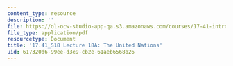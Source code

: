 ```yaml
---
content_type: resource
description: ''
file: https://ol-ocw-studio-app-qa.s3.amazonaws.com/courses/17-41-introduction-to-international-relations-spring-2018/617320d699eed3e9cb2e61aeb6568b26_MIT17_41S18_lec18a.pdf
file_type: application/pdf
resourcetype: Document
title: '17.41_S18 Lecture 18A: The United Nations'
uid: 617320d6-99ee-d3e9-cb2e-61aeb6568b26
---
```

